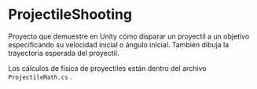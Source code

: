 # ProjectileShooting

Proyecto que demuestre en Unity cómo disparar un proyectil a un objetivo especificando su velocidad inicial o ángulo inicial. También dibuja la trayectoria esperada del proyectil.

Los cálculos de física de proyectiles están dentro del archivo `ProjectileMath.cs` .


